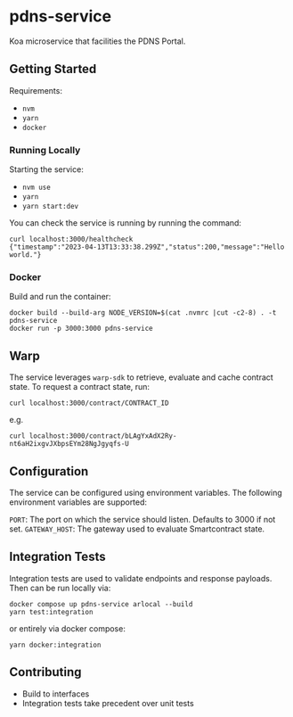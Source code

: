 # pdns-service

Koa microservice that facilities the PDNS Portal.

## Getting Started

Requirements:

- `nvm`
- `yarn`
- `docker`

### Running Locally

Starting the service:

- `nvm use`
- `yarn`
- `yarn start:dev`

You can check the service is running by running the command:

```shell
curl localhost:3000/healthcheck
{"timestamp":"2023-04-13T13:33:38.299Z","status":200,"message":"Hello world."}
```

### Docker

Build and run the container:

```shell
docker build --build-arg NODE_VERSION=$(cat .nvmrc |cut -c2-8) . -t pdns-service
docker run -p 3000:3000 pdns-service
```

## Warp

The service leverages `warp-sdk` to retrieve, evaluate and cache contract state. To request a contract state, run:

```shell
curl localhost:3000/contract/CONTRACT_ID
```

e.g.

```shell
curl localhost:3000/contract/bLAgYxAdX2Ry-nt6aH2ixgvJXbpsEYm28NgJgyqfs-U
```

## Configuration

The service can be configured using environment variables. The following environment variables are supported:

`PORT`: The port on which the service should listen. Defaults to 3000 if not set.
`GATEWAY_HOST`: The gateway used to evaluate Smartcontract state.

## Integration Tests

Integration tests are used to validate endpoints and response payloads. Then can be run locally via:

```shell
docker compose up pdns-service arlocal --build
yarn test:integration
```

or entirely via docker compose:

```shell
yarn docker:integration
```

## Contributing

- Build to interfaces
- Integration tests take precedent over unit tests
